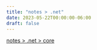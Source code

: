 ```yaml
---
title: "notes > .net"
date: 2023-05-22T00:00:00-06:00
draft: false
---
```


[notes > .net > core](core)  
